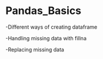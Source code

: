 # Pandas_Basics

-Different ways of creating dataframe


-Handling missing data with fillna


-Replacing missing data

